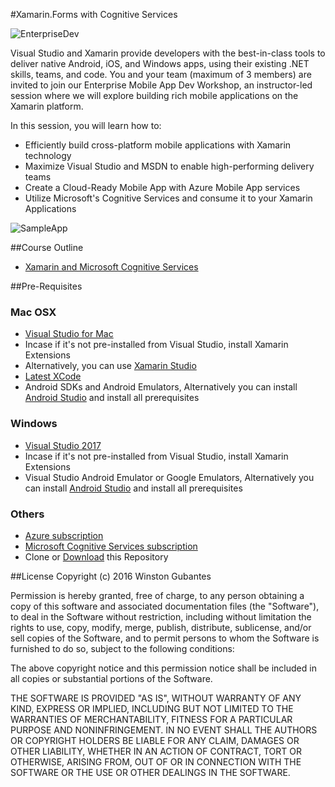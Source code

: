 #Xamarin.Forms with Cognitive Services

![EnterpriseDev](https://github.com/winstongubantes/Xamarin-Fiesta/blob/master/Assets/xamarin_fiesta.jpg)

Visual Studio and Xamarin provide developers with the best-in-class tools to deliver native Android, iOS, and Windows apps, using their existing .NET skills, teams, and code. 
You and your team (maximum of 3 members) are invited to join our Enterprise Mobile App Dev Workshop, an instructor-led session where we will explore building rich mobile applications on the Xamarin platform.

In this session, you will learn how to:
* Efficiently build cross-platform mobile applications with Xamarin technology
* Maximize Visual Studio and MSDN to enable high-performing delivery teams
* Create a Cloud-Ready Mobile App with Azure Mobile App services
* Utilize Microsoft's Cognitive Services and consume it to your Xamarin Applications


![SampleApp](https://github.com/winstongubantes/Xamarin-Fiesta/blob/master/Assets/mobile_sample.png)


##Course Outline
* [Xamarin and Microsoft Cognitive Services](https://github.com/winstongubantes/Xamarin-Fiesta)


##Pre-Requisites
### Mac OSX
* [Visual Studio for Mac](https://www.visualstudio.com/vs/visual-studio-mac/)
* Incase if it's not pre-installed from Visual Studio, install Xamarin Extensions
* Alternatively, you can use [Xamarin Studio](https://www.xamarin.com/download) 
* [Latest XCode](https://itunes.apple.com/ph/app/xcode/id497799835?mt=12) 
* Android SDKs and Android Emulators, Alternatively you can install [Android Studio](https://developer.android.com/studio/index.html) and install all prerequisites 

### Windows
* [Visual Studio 2017](https://www.visualstudio.com/vs/visual-studio-2017-rc/#)
* Incase if it's not pre-installed from Visual Studio, install Xamarin Extensions
* Visual Studio Android Emulator or Google Emulators, Alternatively you can install [Android Studio](https://developer.android.com/studio/index.html) and install all prerequisites 

### Others
* [Azure subscription](https://azure.microsoft.com/en-us/free/)
* [Microsoft Cognitive Services subscription](https://www.microsoft.com/cognitive-services/en-us/sign-up)
* Clone or [Download](https://github.com/winstongubantes/Xamarin-Fiesta) this Repository

##License
Copyright (c) 2016 Winston Gubantes

Permission is hereby granted, free of charge, to any person obtaining a copy
of this software and associated documentation files (the "Software"), to deal
in the Software without restriction, including without limitation the rights
to use, copy, modify, merge, publish, distribute, sublicense, and/or sell
copies of the Software, and to permit persons to whom the Software is
furnished to do so, subject to the following conditions:

The above copyright notice and this permission notice shall be included in all
copies or substantial portions of the Software.

THE SOFTWARE IS PROVIDED "AS IS", WITHOUT WARRANTY OF ANY KIND, EXPRESS OR
IMPLIED, INCLUDING BUT NOT LIMITED TO THE WARRANTIES OF MERCHANTABILITY,
FITNESS FOR A PARTICULAR PURPOSE AND NONINFRINGEMENT. IN NO EVENT SHALL THE
AUTHORS OR COPYRIGHT HOLDERS BE LIABLE FOR ANY CLAIM, DAMAGES OR OTHER
LIABILITY, WHETHER IN AN ACTION OF CONTRACT, TORT OR OTHERWISE, ARISING FROM,
OUT OF OR IN CONNECTION WITH THE SOFTWARE OR THE USE OR OTHER DEALINGS IN THE
SOFTWARE.
